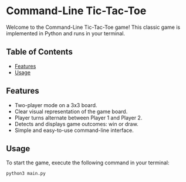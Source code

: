 # Command-Line Tic-Tac-Toe

Welcome to the Command-Line Tic-Tac-Toe game! This classic game is implemented in Python and runs in your terminal.

## Table of Contents

- [Features](#features)
- [Usage](#usage)

## Features

- Two-player mode on a 3x3 board.
- Clear visual representation of the game board.
- Player turns alternate between Player 1 and Player 2.
- Detects and displays game outcomes: win or draw.
- Simple and easy-to-use command-line interface.

## Usage

To start the game, execute the following command in your terminal:
```bash
python3 main.py
```

